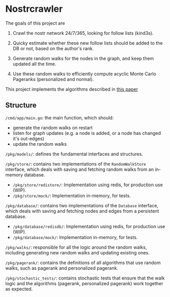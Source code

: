 # Nostrcrawler

The goals of this project are

1. Crawl the nostr network 24/7/365, looking for follow lists (kind3s).

2. Quicky estimate whether these new follow lists should be added to the DB or not, based on the author's rank.

3. Generate random walks for the nodes in the graph, and keep them updated all the time.

4. Use these random walks to efficiently compute acyclic Monte Carlo Pageranks (personalized and normal).

This project implements the algorithms described in [this paper](http://snap.stanford.edu/class/cs224w-readings/bahmani10pagerank.pdf)

## Structure

`/cmd/app/main.go`: the main function, which should:
- generate the random walks on restart
- listen for graph updates (e.g. a node is added, or a node has changed it's out-edges)
- update the random walks

`/pkg/models/`: defines the fundamental interfaces and structures.

`/pkg/store/`: contains two implementations of the `RandomWalkStore` interface, which deals with saving and fetching random walks from an in-memory database.
- `/pkg/store/redistore/`: Implementation using redis, for production use (WIP).
- `/pkg/store/mock/`: Implementation in-memory, for tests.

`/pkg/database/`: contains two implementations of the `Database` interface, which deals with saving and fetching nodes and edges from a persistent database.
- `/pkg/database/redisdb/`: Implementation using redis, for production use (WIP).
- `/pkg/database/mock/`: Implementation in-memory, for tests.

`/pkg/walks/`: responsible for all the logic around the random walks, including generating new random walks and updating existing ones.

`/pkg/pagerank/`: contains the definitions of all algorithms that use random walks, such as pagerank and personalized pagerank.

`/pkg/stochastic_tests/`: contains stochastic tests that ensure that the walk logic and the algorithms (pagerank, personalized pagerank) work together as expected.